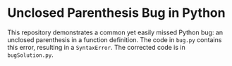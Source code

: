 # Unclosed Parenthesis Bug in Python

This repository demonstrates a common yet easily missed Python bug: an unclosed parenthesis in a function definition.  The code in `bug.py` contains this error, resulting in a `SyntaxError`. The corrected code is in `bugSolution.py`.